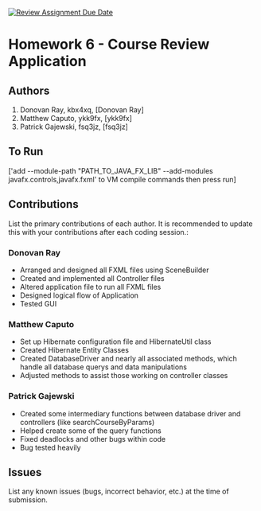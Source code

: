 [![Review Assignment Due Date](https://classroom.github.com/assets/deadline-readme-button-24ddc0f5d75046c5622901739e7c5dd533143b0c8e959d652212380cedb1ea36.svg)](https://classroom.github.com/a/uwW2kZBL)
# Homework 6 - Course Review Application

## Authors
1) Donovan Ray, kbx4xq, [Donovan Ray]
2) Matthew Caputo, ykk9fx, [ykk9fx]
3) Patrick Gajewski, fsq3jz, [fsq3jz]

## To Run

['add --module-path "PATH_TO_JAVA_FX_LIB" --add-modules javafx.controls,javafx.fxml' to VM compile commands then press run]

## Contributions

List the primary contributions of each author. It is recommended to update this with your contributions after each coding session.:

### Donovan Ray

* Arranged and designed all FXML files using SceneBuilder
* Created and implemented all Controller files
* Altered application file to run all FXML files
* Designed logical flow of Application
* Tested GUI

### Matthew Caputo

* Set up Hibernate configuration file and HibernateUtil class
* Created Hibernate Entity Classes
* Created DatabaseDriver and nearly all associated methods, which handle all database querys and data manipulations
* Adjusted methods to assist those working on controller classes

### Patrick Gajewski

* Created some intermediary functions between database driver and controllers (like searchCourseByParams)
* Helped create some of the query functions
* Fixed deadlocks and other bugs within code
* Bug tested heavily


## Issues

List any known issues (bugs, incorrect behavior, etc.) at the time of submission.
